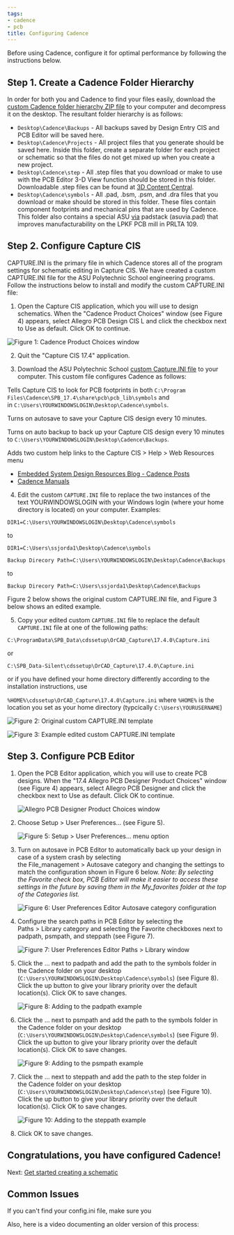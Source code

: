 ```yaml
---
tags:
- cadence
- pcb
title: Configuring Cadence
---
```


Before using Cadence, configure it for optimal performance by following the instructions below.

## Step 1. Create a Cadence Folder Hierarchy

In order for both you and Cadence to find your files easily, download the [custom Cadence folder hierarchy ZIP file](https://drive.google.com/file/d/1Rb3sLhvu83eYboJO5tiLt3nEM1PjEGoA/view?usp=sharing) to your computer and decompress it on the desktop. The resultant folder hierarchy is as follows:

-   `Desktop\Cadence\Backups` - All backups saved by Design Entry CIS and PCB Editor will be saved here.
-   `Desktop\Cadence\Projects` - All project files that you generate should be saved here. Inside this folder, create a separate folder for each project or schematic so that the files do not get mixed up when you create a new project.
-   `Desktop\Cadence\step` - All .step files that you download or make to use with the PCB Editor 3-D View function should be stored in this folder. Downloadable .step files can be found at [3D Content Central](https://www.3dcontentcentral.com/).
-   `Desktop\Cadence\symbols` - All .pad, .bsm, .psm, and .dra files that you download or make should be stored in this folder. These files contain component footprints and mechanical pins that are used by Cadence. This folder also contains a special ASU [via](https://en.wikipedia.org/wiki/Via_(electronics)) padstack (asuvia.pad) that improves manufacturability on the LPKF PCB mill in PRLTA 109. 

## Step 2. Configure Capture CIS

CAPTURE.INI is the primary file in which Cadence stores all of the program settings for schematic editing in Capture CIS. We have created a custom CAPTURE.INI file for the ASU Polytechnic School engineering programs. Follow the instructions below to install and modify the custom CAPTURE.INI file:

1.  Open the Capture CIS application, which you will use to design schematics. When the "Cadence Product Choices" window (see Figure 4) appears, select Allegro PCB Design CIS L and click the checkbox next to Use as default. Click OK to continue.

   ![Figure 1: Cadence Product Choices window](/larger/image0063.png)
        
  
2.  Quit the "Capture CIS 17.4" application.

3.  Download the ASU Polytechnic School [custom Capture.INI file](https://drive.google.com/file/d/1wPGlv_hOVaj9csTwlRAfMQQq178dtzpR/view?usp=sharing) to your computer. This custom file configures Cadence as follows:

Tells Capture CIS to look for PCB footprints in both `C:\Program Files\Cadence\SPB_17.4\share\pcb\pcb_lib\symbols` and in `C:\Users\YOURWINDOWSLOGIN\Desktop\Cadence\symbols`.

Turns on autosave to save your Capture CIS design every 10 minutes.

Turns on auto backup to back up your Capture CIS design every 10 minutes to `C:\Users\YOURWINDOWSLOGIN\Desktop\Cadence\Backups`.

Adds two custom help links to the Capture CIS > Help > Web Resources menu

-   [Embedded System Design Resources Blog - Cadence Posts](/cadence/)
-   [Cadence Manuals](/cadence-manuals/)

4.  Edit the custom `CAPTURE.INI` file to replace the two instances of the text YOURWINDOWSLOGIN with your Windows login (where your home directory is located) on your computer. Examples:

`DIR1=C:\Users\YOURWINDOWSLOGIN\Desktop\Cadence\symbols`

to

`DIR1=C:\Users\ssjorda1\Desktop\Cadence\symbols`

`Backup Direcory Path=C:\Users\YOURWINDOWSLOGIN\Desktop\Cadence\Backups`

to

`Backup Direcory Path=C:\Users\ssjorda1\Desktop\Cadence\Backups`

Figure 2 below shows the original custom CAPTURE.INI file, and Figure 3 below shows an edited example.

5.  Copy your edited custom `CAPTURE.INI` file to replace the default `CAPTURE.INI` file at one of the following paths:

`C:\ProgramData\SPB_Data\cdssetup\OrCAD_Capture\17.4.0\Capture.ini`

or

`C:\SPB_Data-Silent\cdssetup\OrCAD_Capture\17.4.0\Capture.ini`

or if you have defined your home directory differently according to the installation instructions, use

`%HOME%\cdssetup\OrCAD_Capture\17.4.0\Capture.ini` where `%HOME%` is the location you set as your home directory (typcically `C:\Users\YOURUSERNAME`)

![Figure 2: Original custom CAPTURE.INI template](/larger/image0064.png)

![Figure 3: Example edited custom CAPTURE.INI template](/larger/image0065.png)
               
  
## Step 3. Configure PCB Editor

1.  Open the PCB Editor application, which you will use to create PCB designs. When the "17.4 Allegro PCB Designer Product Choices" window (see Figure 4) appears, select Allegro PCB Designer and click the checkbox next to Use as default. Click OK to continue.

    ![Allegro PCB Designer Product Choices window](/larger/image0066.png)

               
  
2.  Choose Setup > User Preferences... (see Figure 5).

    ![Figure 5: Setup > User Preferences... menu option](/larger/image0067.png)
              
  
3.  Turn on autosave in PCB Editor to automatically back up your design in case of a system crash by selecting the File_management > Autosave category and changing the settings to match the configuration shown in Figure 6 below. *Note: By selecting the Favorite check box, PCB Editor will make it easier to access these settings in the future by saving them in the My_favorites folder at the top of the Categories list.*

    ![Figure 6: User Preferences Editor Autosave category configuration](/larger/image0068.png)
        
  
4.  Configure the search paths in PCB Editor by selecting the Paths > Library category and selecting the Favorite checkboxes next to padpath, psmpath, and steppath (see Figure 7).

    ![Figure 7: User Preferences Editor Paths > Library window](/larger/image0069.png)
            
  
5.  Click the ... next to padpath and add the path to the symbols folder in the Cadence folder on your desktop (`C:\Users\YOURWINDOWSLOGIN\Desktop\Cadence\symbols`) (see Figure 8). Click the up button to give your library priority over the default location(s). Click OK to save changes.

    ![Figure 8: Adding to the padpath example](/larger/image0070.png)
                    
  
6.  Click the ... next to psmpath and add the path to the symbols folder in the Cadence folder on your desktop (`C:\Users\YOURWINDOWSLOGIN\Desktop\Cadence\symbols`) (see Figure 9). Click the up button to give your library priority over the default location(s). Click OK to save changes.

    ![Figure 9: Adding to the psmpath example](/larger/image0071.png)
                     
  
7.  Click the ... next to steppath and add the path to the step folder in the Cadence folder on your desktop (`C:\Users\YOURWINDOWSLOGIN\Desktop\Cadence\step`) (see Figure 10). Click the up button to give your library priority over the default location(s). Click OK to save changes.

    ![Figure 10: Adding to the steppath example](/larger/image0072.png)
                    
  
8.  Click OK to save changes.

## Congratulations, you have configured Cadence!

Next: [Get started creating a schematic](/getting-started-with-cadence/)

## Common Issues

If you can't find your config.ini file, make sure you 

Also, here is a video documenting an older version of this process:

